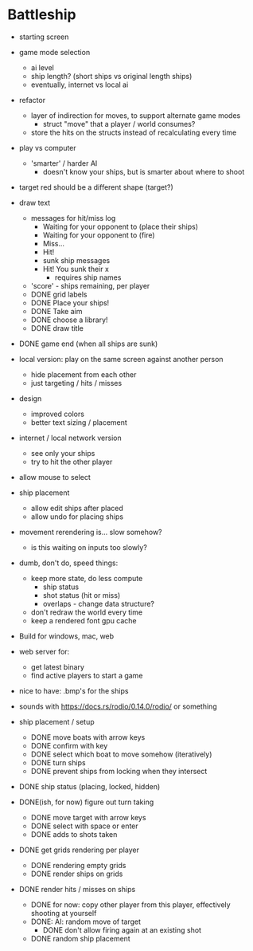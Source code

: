 # Battleship

- starting screen
- game mode selection
    - ai level
    - ship length? (short ships vs original length ships)
    - eventually, internet vs local ai
- refactor
  - layer of indirection for moves, to support alternate game modes
    - struct "move" that a player / world consumes?
  - store the hits on the structs instead of recalculating every time
- play vs computer
  - 'smarter' / harder AI
      - doesn't know your ships, but is smarter about where to shoot
- target red should be a different shape (target?)
- draw text
    - messages for hit/miss log
        - Waiting for your opponent to (place their ships)
        - Waiting for your opponent to (fire)
        - Miss...
        - Hit!
        - sunk ship messages
        - Hit! You sunk their x
            - requires ship names
    - 'score' - ships remaining, per player
    - DONE grid labels
    - DONE Place your ships!
    - DONE Take aim
    - DONE choose a library!
    - DONE draw title
- DONE game end (when all ships are sunk)

- local version: play on the same screen against another person
  - hide placement from each other
  - just targeting / hits / misses
- design
  - improved colors
  - better text sizing / placement
- internet / local network version
    - see only your ships
    - try to hit the other player
- allow mouse to select
- ship placement
  - allow edit ships after placed
  - allow undo for placing ships
- movement rerendering is... slow somehow?
    - is this waiting on inputs too slowly?
- dumb, don't do, speed things:
    - keep more state, do less compute
      - ship status
      - shot status (hit or miss)
      - overlaps - change data structure?
    - don't redraw the world every time
    - keep a rendered font gpu cache

- Build for windows, mac, web
- web server for:
  - get latest binary
  - find active players to start a game
- nice to have: .bmp's for the ships
- sounds with https://docs.rs/rodio/0.14.0/rodio/ or something

- ship placement / setup
  - DONE move boats with arrow keys
  - DONE confirm with key
  - DONE select which boat to move somehow (iteratively)
  - DONE turn ships
  - DONE prevent ships from locking when they intersect
- DONE ship status (placing, locked, hidden)
- DONE(ish, for now) figure out turn taking
    - DONE move target with arrow keys
    - DONE select with space or enter
    - DONE adds to shots taken
- DONE get grids rendering per player
    - DONE rendering empty grids
    - DONE render ships on grids
- DONE render hits / misses on ships
    - DONE for now: copy other player from this player, effectively shooting at yourself
    - DONE: AI: random move of target
        - DONE don't allow firing again at an existing shot
  - DONE random ship placement
